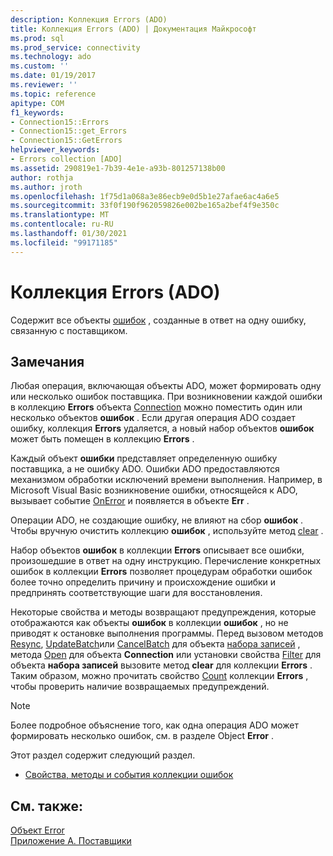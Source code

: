 ```yaml
---
description: Коллекция Errors (ADO)
title: Коллекция Errors (ADO) | Документация Майкрософт
ms.prod: sql
ms.prod_service: connectivity
ms.technology: ado
ms.custom: ''
ms.date: 01/19/2017
ms.reviewer: ''
ms.topic: reference
apitype: COM
f1_keywords:
- Connection15::Errors
- Connection15::get_Errors
- Connection15::GetErrors
helpviewer_keywords:
- Errors collection [ADO]
ms.assetid: 290819e1-7b39-4e1e-a93b-801257138b00
author: rothja
ms.author: jroth
ms.openlocfilehash: 1f75d1a068a3e86ecb9e0d5b1e27afae6ac4a6e5
ms.sourcegitcommit: 33f0f190f962059826e002be165a2bef4f9e350c
ms.translationtype: MT
ms.contentlocale: ru-RU
ms.lasthandoff: 01/30/2021
ms.locfileid: "99171185"
---
```

# <a name="errors-collection-ado"></a>Коллекция Errors (ADO)
Содержит все объекты [ошибок](../../../ado/reference/ado-api/error-object.md) , созданные в ответ на одну ошибку, связанную с поставщиком.  
  
## <a name="remarks"></a>Замечания  
 Любая операция, включающая объекты ADO, может формировать одну или несколько ошибок поставщика. При возникновении каждой ошибки в коллекцию **Errors** объекта [Connection](../../../ado/reference/ado-api/connection-object-ado.md) можно поместить один или несколько объектов **ошибок** . Если другая операция ADO создает ошибку, коллекция **Errors** удаляется, а новый набор объектов **ошибок** может быть помещен в коллекцию **Errors** .  
  
 Каждый объект **ошибки** представляет определенную ошибку поставщика, а не ошибку ADO. Ошибки ADO предоставляются механизмом обработки исключений времени выполнения. Например, в Microsoft Visual Basic возникновение ошибки, относящейся к ADO, вызывает событие [OnError](../../../ado/reference/rds-api/onerror-event-rds.md) и появляется в объекте **Err** .  
  
 Операции ADO, не создающие ошибку, не влияют на сбор **ошибок** . Чтобы вручную очистить коллекцию **ошибок** , используйте метод [clear](../../../ado/reference/ado-api/clear-method-ado.md) .  
  
 Набор объектов **ошибок** в коллекции **Errors** описывает все ошибки, произошедшие в ответ на одну инструкцию. Перечисление конкретных ошибок в коллекции **Errors** позволяет процедурам обработки ошибок более точно определить причину и происхождение ошибки и предпринять соответствующие шаги для восстановления.  
  
 Некоторые свойства и методы возвращают предупреждения, которые отображаются как объекты **ошибок** в коллекции **ошибок** , но не приводят к остановке выполнения программы. Перед вызовом методов [Resync](../../../ado/reference/ado-api/resync-method.md), [UpdateBatch](../../../ado/reference/ado-api/updatebatch-method.md)или [CancelBatch](../../../ado/reference/ado-api/cancelbatch-method-ado.md) для объекта [набора записей](../../../ado/reference/ado-api/recordset-object-ado.md) , метода [Open](../../../ado/reference/ado-api/open-method-ado-connection.md) для объекта **Connection** или установки свойства [Filter](../../../ado/reference/ado-api/filter-property.md) для объекта **набора записей** вызовите метод **clear** для коллекции **Errors** . Таким образом, можно прочитать свойство [Count](../../../ado/reference/ado-api/count-property-ado.md) коллекции **Errors** , чтобы проверить наличие возвращаемых предупреждений.  
  
> [!NOTE]
>  Более подробное объяснение того, как одна операция ADO может формировать несколько ошибок, см. в разделе Object **Error** .  
  
 Этот раздел содержит следующий раздел.  
  
-   [Свойства, методы и события коллекции ошибок](../../../ado/reference/ado-api/errors-collection-properties-methods-and-events.md)  
  
## <a name="see-also"></a>См. также:  
 [Объект Error](../../../ado/reference/ado-api/error-object.md)   
 [Приложение А. Поставщики](../../../ado/guide/appendixes/appendix-a-providers.md)
